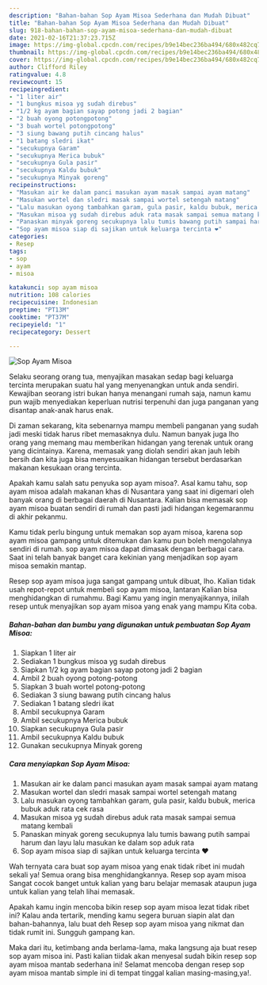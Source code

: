 ```yaml
---
description: "Bahan-bahan Sop Ayam Misoa Sederhana dan Mudah Dibuat"
title: "Bahan-bahan Sop Ayam Misoa Sederhana dan Mudah Dibuat"
slug: 918-bahan-bahan-sop-ayam-misoa-sederhana-dan-mudah-dibuat
date: 2021-02-16T21:37:23.715Z
image: https://img-global.cpcdn.com/recipes/b9e14bec236ba494/680x482cq70/sop-ayam-misoa-foto-resep-utama.jpg
thumbnail: https://img-global.cpcdn.com/recipes/b9e14bec236ba494/680x482cq70/sop-ayam-misoa-foto-resep-utama.jpg
cover: https://img-global.cpcdn.com/recipes/b9e14bec236ba494/680x482cq70/sop-ayam-misoa-foto-resep-utama.jpg
author: Clifford Riley
ratingvalue: 4.8
reviewcount: 15
recipeingredient:
- "1 liter air"
- "1 bungkus misoa yg sudah direbus"
- "1/2 kg ayam bagian sayap potong jadi 2 bagian"
- "2 buah oyong potongpotong"
- "3 buah wortel potongpotong"
- "3 siung bawang putih cincang halus"
- "1 batang sledri ikat"
- "secukupnya Garam"
- "secukupnya Merica bubuk"
- "secukupnya Gula pasir"
- "secukupnya Kaldu bubuk"
- "secukupnya Minyak goreng"
recipeinstructions:
- "Masukan air ke dalam panci masukan ayam masak sampai ayam matang"
- "Masukan wortel dan sledri masak sampai wortel setengah matang"
- "Lalu masukan oyong tambahkan garam, gula pasir, kaldu bubuk, merica bubuk aduk rata cek rasa"
- "Masukan misoa yg sudah direbus aduk rata masak sampai semua matang kembali"
- "Panaskan minyak goreng secukupnya lalu tumis bawang putih sampai harum dan layu lalu masukan ke dalam sop aduk rata"
- "Sop ayam misoa siap di sajikan untuk keluarga tercinta ❤"
categories:
- Resep
tags:
- sop
- ayam
- misoa

katakunci: sop ayam misoa 
nutrition: 108 calories
recipecuisine: Indonesian
preptime: "PT13M"
cooktime: "PT37M"
recipeyield: "1"
recipecategory: Dessert

---
```



![Sop Ayam Misoa](https://img-global.cpcdn.com/recipes/b9e14bec236ba494/680x482cq70/sop-ayam-misoa-foto-resep-utama.jpg)

Selaku seorang orang tua, menyajikan masakan sedap bagi keluarga tercinta merupakan suatu hal yang menyenangkan untuk anda sendiri. Kewajiban seorang istri bukan hanya menangani rumah saja, namun kamu pun wajib menyediakan keperluan nutrisi terpenuhi dan juga panganan yang disantap anak-anak harus enak.

Di zaman  sekarang, kita sebenarnya mampu membeli panganan yang sudah jadi meski tidak harus ribet memasaknya dulu. Namun banyak juga lho orang yang memang mau memberikan hidangan yang terenak untuk orang yang dicintainya. Karena, memasak yang diolah sendiri akan jauh lebih bersih dan kita juga bisa menyesuaikan hidangan tersebut berdasarkan makanan kesukaan orang tercinta. 



Apakah kamu salah satu penyuka sop ayam misoa?. Asal kamu tahu, sop ayam misoa adalah makanan khas di Nusantara yang saat ini digemari oleh banyak orang di berbagai daerah di Nusantara. Kalian bisa memasak sop ayam misoa buatan sendiri di rumah dan pasti jadi hidangan kegemaranmu di akhir pekanmu.

Kamu tidak perlu bingung untuk memakan sop ayam misoa, karena sop ayam misoa gampang untuk ditemukan dan kamu pun boleh mengolahnya sendiri di rumah. sop ayam misoa dapat dimasak dengan berbagai cara. Saat ini telah banyak banget cara kekinian yang menjadikan sop ayam misoa semakin mantap.

Resep sop ayam misoa juga sangat gampang untuk dibuat, lho. Kalian tidak usah repot-repot untuk membeli sop ayam misoa, lantaran Kalian bisa menghidangkan di rumahmu. Bagi Kamu yang ingin menyajikannya, inilah resep untuk menyajikan sop ayam misoa yang enak yang mampu Kita coba.

<!--inarticleads1-->

##### Bahan-bahan dan bumbu yang digunakan untuk pembuatan Sop Ayam Misoa:

1. Siapkan 1 liter air
1. Sediakan 1 bungkus misoa yg sudah direbus
1. Siapkan 1/2 kg ayam bagian sayap potong jadi 2 bagian
1. Ambil 2 buah oyong potong-potong
1. Siapkan 3 buah wortel potong-potong
1. Sediakan 3 siung bawang putih cincang halus
1. Sediakan 1 batang sledri ikat
1. Ambil secukupnya Garam
1. Ambil secukupnya Merica bubuk
1. Siapkan secukupnya Gula pasir
1. Ambil secukupnya Kaldu bubuk
1. Gunakan secukupnya Minyak goreng




<!--inarticleads2-->

##### Cara menyiapkan Sop Ayam Misoa:

1. Masukan air ke dalam panci masukan ayam masak sampai ayam matang
1. Masukan wortel dan sledri masak sampai wortel setengah matang
1. Lalu masukan oyong tambahkan garam, gula pasir, kaldu bubuk, merica bubuk aduk rata cek rasa
1. Masukan misoa yg sudah direbus aduk rata masak sampai semua matang kembali
1. Panaskan minyak goreng secukupnya lalu tumis bawang putih sampai harum dan layu lalu masukan ke dalam sop aduk rata
1. Sop ayam misoa siap di sajikan untuk keluarga tercinta ❤




Wah ternyata cara buat sop ayam misoa yang enak tidak ribet ini mudah sekali ya! Semua orang bisa menghidangkannya. Resep sop ayam misoa Sangat cocok banget untuk kalian yang baru belajar memasak ataupun juga untuk kalian yang telah lihai memasak.

Apakah kamu ingin mencoba bikin resep sop ayam misoa lezat tidak ribet ini? Kalau anda tertarik, mending kamu segera buruan siapin alat dan bahan-bahannya, lalu buat deh Resep sop ayam misoa yang nikmat dan tidak rumit ini. Sungguh gampang kan. 

Maka dari itu, ketimbang anda berlama-lama, maka langsung aja buat resep sop ayam misoa ini. Pasti kalian tiidak akan menyesal sudah bikin resep sop ayam misoa mantab sederhana ini! Selamat mencoba dengan resep sop ayam misoa mantab simple ini di tempat tinggal kalian masing-masing,ya!.

